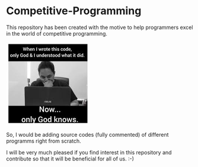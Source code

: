 # Competitive-Programming


This repository has been created with the motive to help programmers excel in the world of competitive programming.

![](images/meme.jpeg)

So, I would be adding source codes (fully commented) of different programms right from scratch.

I will be very much pleased if you find interest in this repository and contribute so that it will be beneficial for all of us.
:-)
